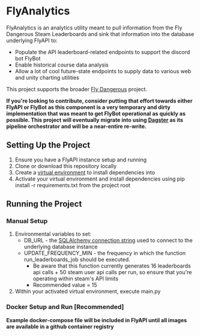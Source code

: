 
# FlyAnalytics
FlyAnalytics is an analytics utility meant to pull information from the Fly Dangerous Steam Leaderboards and sink that information into the database underlying FlyAPI to:

 - Populate the API leaderboard-related endpoints to support the discord bot FlyBot
 - Enable historical course data analysis
 - Allow a lot of cool future-state endpoints to supply data to various web and unity charting utilities

This project supports the broader [Fly Dangerous](https://github.com/jukibom/FlyDangerous) project.

**If you're looking to contribute, consider putting that effort towards either FlyAPI or FlyBot as this component is a very temporary and dirty implementation that was meant to get FlyBot operational as quickly as possible. This project will eventually migrate into using [Dagster](https://dagster.io/) as its pipeline orchestrator and will be a near-entire re-write.**

## Setting Up the Project
1. Ensure you have a FlyAPI instance setup and running
2. Clone or download this repository locally  
3. Create a [virtual environment](https://docs.python.org/3/library/venv.html) to install dependencies into  
4. Activate your virtual environment and install dependencies using pip install -r requirements.txt from the project root

## Running the Project

### Manual Setup
1. Environmental variables to set:  
   - DB_URL - the [SQLAlchemy connection string](https://docs.sqlalchemy.org/en/14/core/engines.html) used to connect to the underlying database instance
   - UPDATE_FREQUENCY_MIN - the frequency in which the function run_leaderboards_job should be executed. 
	   - Be aware that this function currently generates 16 leaderboards api calls + 50 steam user api calls per run, so ensure that you're operating within steam's API limits 
	   - Recommended value = 15
2. Within your activated virtual environment, execute main.py

###  Docker Setup and Run [Recommended]
**Example docker-compose file will be included in FlyAPI until all images are available in a github container registry**
